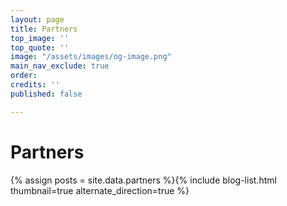 ```yaml
---
layout: page
title: Partners
top_image: ''
top_quote: ''
image: "/assets/images/og-image.png"
main_nav_exclude: true
order: 
credits: ''
published: false

---
```

# Partners

{% assign posts = site.data.partners %}{% include blog-list.html thumbnail=true alternate_direction=true %}